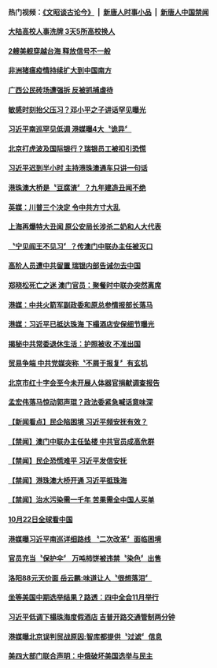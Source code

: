#### 热门视频：[《文昭谈古论今》](https://github.com/gfw-breaker/wenzhao/blob/master/README.md?t=10231533) &nbsp;|&nbsp; [新唐人时事小品](https://github.com/gfw-breaker/ntdtv-comedy/blob/master/README.md?t=10231533) &nbsp;|&nbsp; [新唐人中国禁闻](https://github.com/gfw-breaker/ntdtv-news/blob/master/README.md?t=10231533)


#### [大陆高校人事洗牌 3天5所高校换人](../pages/news204/a1396474.md?t=10231533) 

#### [2艘美舰穿越台海 释放信号不一般](../pages/news204/a1396459.md?t=10231533) 

#### [非洲猪瘟疫情持续扩大到中国南方](../pages/news204/a1396471.md?t=10231533) 

#### [广西公民砖场遭强拆 反被抓捕虐待](../pages/news204/a1396470.md?t=10231533) 

#### [敏感时刻抬父压习？邓小平之子讲话罕见曝光](../pages/news204/a1396468.md?t=10231533) 

#### [习近平南巡罕见低调 港媒曝4大〝诡异〞](../pages/news204/a1396458.md?t=10231533) 

#### [北京打虎波及国际银行？瑞银员工被扣引恐慌](../pages/news204/a1396457.md?t=10231533) 

#### [习近平迟到半小时 主持港珠澳通车只讲一句话](../pages/news204/a1396448.md?t=10231533) 

#### [港珠澳大桥是〝豆腐渣〞？九年建造丑闻不绝](../pages/news204/a1396451.md?t=10231533) 

#### [英媒：川普三个决定 令中共方寸大乱](../pages/news204/a1396324.md?t=10231533) 

#### [上海再爆特大丑闻 原公安局长涉杀二奶和人大代表](../pages/news204/a1396433.md?t=10231533) 

#### [〝宁见阎王不见习〞？传澳门中联办主任被灭口](../pages/news204/a1396445.md?t=10231533) 

#### [高阶人员遭中共留置 瑞银内部告诫勿去中国](../pages/news204/a1396429.md?t=10231533) 

#### [郑晓松死亡之迷 澳门官员：聚餐时中联办突然离席](../pages/news204/a1396406.md?t=10231533) 

#### [港媒：中共火箭军副政委和原总参情报部长落马](../pages/news204/a1396385.md?t=10231533) 

#### [港媒：习近平已抵达珠海 下榻酒店安保细节曝光](../pages/news204/a1396316.md?t=10231533) 


#### [揭秘中共常委退休生活：护照被收 不准出国](../pages/news204/a1368211.md?t=10231533) 

#### [贸易争端 中共党媒突称〝不屑于报复〞有玄机](../pages/news204/a1396386.md?t=10231533) 

#### [北京市红十字会至今未开展人体器官捐献调查报告](../pages/news204/a1396441.md?t=10231533) 

#### [孟宏伟落马惊动郭声琨？政法委紧急喊话意味深](../pages/news204/a1396326.md?t=10231533) 

#### [【新闻看点】民企陷困境 习近平频安抚有效？](../pages/news204/a1396378.md?t=10231533) 

#### [【禁闻】澳门中联办主任坠楼 中共官员成高危群](../pages/news204/a1396381.md?t=10231533) 

#### [【禁闻】民企恐慌难平 习近平发信安抚](../pages/news204/a1396380.md?t=10231533) 

#### [【禁闻】港珠澳大桥开通 习近平抵珠海](../pages/news204/a1396376.md?t=10231533) 

#### [【禁闻】治水污染需一千年 苦果需全中国人买单](../pages/news204/a1396369.md?t=10231533) 

#### [10月22日全球看中国](../pages/news204/a1396367.md?t=10231533) 

#### [港媒曝习近平南巡详细路线 〝二次改革〞面临困境](../pages/news204/a1396365.md?t=10231533) 

#### [官员充当〝保护伞〞 万吨柿饼被违禁〝染色〞出售](../pages/news204/a1396361.md?t=10231533) 

#### [洛阳88元天价面 岳云鹏:味道让人〝很想落泪〞](../pages/news204/a1396360.md?t=10231533) 

#### [坐等美国中期选举结果？路透：四中全会11月举行](../pages/news204/a1396354.md?t=10231533) 

#### [习近平低调下榻珠海度假酒店 吉普开路交通管制两分钟](../pages/news204/a1396346.md?t=10231533) 

#### [港媒曝北京误判贸战原因:智库都提供〝过滤〞信息](../pages/news204/a1396343.md?t=10231533) 

#### [美四大部门联合声明：中俄破坏美国选举与民主](../pages/news204/a1396330.md?t=10231533) 

